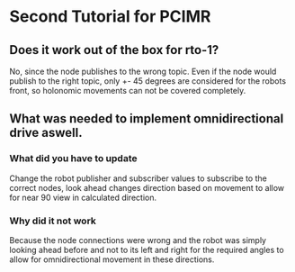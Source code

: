 # Second Tutorial for PCIMR

## Does it work out of the box for rto-1?
No, since the node publishes to the wrong topic. Even if the node would publish to the right topic, only +- 45 degrees are considered for the robots front, so holonomic movements can not be covered completely.

## What was needed to implement omnidirectional drive aswell.
### What did you have to update
Change the robot publisher and subscriber values to subscribe to the correct nodes, look ahead changes direction based on movement to allow for near 90 view in calculated direction.

### Why did it not work
Because the node connections were wrong and the robot was simply looking ahead before and not to its left and right for the required angles to allow for omnidirectional movement in these directions.

